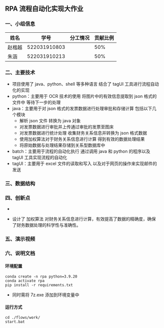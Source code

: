 ## RPA 流程自动化实现大作业

### 一、小组信息

| 姓名   | 学号         | 分工情况 | 贡献比例 |
| ------ | ------------ | -------- | -------- |
| 赵楷越 | 522031910803 |          | 50%      |
| 朱涵   | 522031910213 |          | 50%      |

### 二、主要技术

- 项目使用了 java、python、shell 等多种语言 结合了 tagUI 工具进行流程自动化的实现
- python：主要用于 OCR 技术的使用 将图片中的有效信息提取到 json 格式的文件中 等待下一步的处理
- java：主要用于对 json 格式的发票数据进行处理审批和存储计算 包括以下几个模块
  - 解析 json 文件 转换为 java 对象
  - 对发票数据进行审批并上传通过审批的发票至图床
  - 对发票数据进行统计处理 收集财务关系信息并转换为 json 格式数据
  - 使用加权算法对于财务关系信息进行计算 得到有效的数据处理结果
  - 将原始数据与处理结果存储到关系型数据库中
- batch：主要用于流程的自动化执行 通过调用 java 和 python 的程序以及 tagUI 工具实现流程的自动化
- tagUI：主要用于 excel 文件的读取和写入 以及对于网页的操作来实现邮件的发送

### 三、数据结构

### 四、创新点
- 

- 设计了 加权算法 对财务关系信息进行计算，有效提高了数据的精确度，确保了财务数据处理的科学性与准确性。

### 五、演示视频

### 六、说明文档

#### 环境配置

```shell
conda create -n rpa python=3.9.20
conda activate rpa
pip install -r requirements.txt
```

- 同时需将 7z.exe 添加到环境变量中

#### 运行方式

```shell
cd ./flows/work/
start.bat
```

